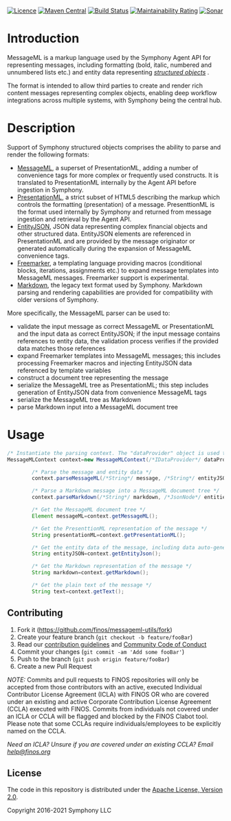 [![Licence](https://img.shields.io/badge/licence-Apache%20Licence%20%282.0%29-blue.svg)](https://www.apache.org/licenses/LICENSE-2.0)
[![Maven Central](https://img.shields.io/maven-central/v/org.symphonyoss.symphony/messageml.svg)](http://search.maven.org/#search%7Cga%7C1%7Ca%3A%22messageml%22)
[![Build Status](https://github.com/finos/messageml-utils/workflows/Build/badge.svg)](https://github.com/finos/messageml-utils/actions)
[![Maintainability Rating](https://sonarcloud.io/api/project_badges/measure?project=symphonyoss_messageml-utils&metric=sqale_rating)](https://sonarcloud.io/dashboard?id=symphonyoss_messageml-utils)
[![Sonar](https://sonarcloud.io/api/project_badges/measure?project=symphonyoss_messageml-utils&metric=coverage)](https://sonarcloud.io/dashboard?id=symphonyoss_messageml-utils)

# Introduction

MessageML is a markup language used by the Symphony Agent API for representing messages, including formatting (bold,
italic, numbered and unnumbered lists etc.)
and entity data representing [_structured
objects_](https://docs.developers.symphony.com/building-bots-on-symphony/messages/overview-of-messageml/entities/structured-objects)
.

The format is intended to allow third parties to create and render rich content messages representing complex objects,
enabling deep workflow integrations across multiple systems, with Symphony being the central hub.

# Description

Support of Symphony structured objects comprises the ability to parse and render the following formats:

* [MessageML](https://docs.developers.symphony.com/building-bots-on-symphony/messages/overview-of-messageml), a superset of PresentationML, adding a number of
  convenience tags for more complex or frequently used constructs. It is translated to PresentationML internally by the
  Agent API before ingestion in Symphony.
* [PresentationML](https://docs.developers.symphony.com/building-bots-on-symphony/messages/overview-of-presentationml), a strict subset of HTML5
  describing the markup which controls the formatting (presentation) of a message. PresenttionML is the format used
  internally by Symphony and returned from message ingestion and retrieval by the Agent API.
* [EntityJSON](https://docs.developers.symphony.com/building-bots-on-symphony/messages/overview-of-messageml/entities), JSON data representing
  complex financial objects and other structured data. EntityJSON elements are referenced in PresentationML and are
  provided by the message originator or generated automatically during the expansion of MessageML convenience tags.
* [Freemarker](http://freemarker.org/), a templating language providing macros (conditional blocks, iterations,
  assignments etc.)
  to expand message templates into MessageML messages. Freemarker support is experimental.
* [Markdown](http://daringfireball.net/projects/markdown/syntax), the legacy text format used by Symphony. Markdown
  parsing and rendering capabilities are provided for compatibility with older versions of Symphony.

More specifically, the MessageML parser can be used to:

* validate the input message as correct MessageML or PresentationML and the input data as correct EntityJSON; if the
  input message contains references to entity data, the validation process verifies if the provided data matches those
  references
* expand Freemarker templates into MessageML messages; this includes processing Freemarker macros and injecting
  EntityJSON data referenced by template variables
* construct a document tree representing the message
* serialize the MessageML tree as PresentationML; this step includes generation of EntityJSON data from convenience
  MessageML tags
* serialize the MessageML tree as Markdown
* parse Markdown input into a MessageML document tree

# Usage

```java
/* Instantiate the parsing context. The "dataProvider" object is used to resolve user mentions and check supplied URLs against a whitelist of supported URI schemes. */
MessageMLContext context=new MessageMLContext(/*IDataProvider*/ dataProvider);

        /* Parse the message and entity data */
        context.parseMessageML(/*String*/ message, /*String*/ entityJSON, /*String*/ version);

        /* Parse a Markdown message into a MessageML document tree */
        context.parseMarkdown(/*String*/ markdown, /*JsonNode*/ entities, /*JsonNode*/ media);

        /* Get the MessageML document tree */
        Element messageML=context.getMessageML();

        /* Get the PresenttionML representation of the message */
        String presentationML=context.getPresentationML();

        /* Get the entity data of the message, including data auto-generated from MessageML convenience tags*/
        String entityJSON=context.getEntityJson();

        /* Get the Markdown representation of the message */
        String markdown=context.getMarkdown();

        /* Get the plain text of the message */
        String text=context.getText();
```

## Contributing

1. Fork it (<https://github.com/finos/messageml-utils/fork>)
2. Create your feature branch (`git checkout -b feature/fooBar`)
3. Read our [contribution guidelines](.github/CONTRIBUTING.md)
   and [Community Code of Conduct](https://www.finos.org/code-of-conduct)
4. Commit your changes (`git commit -am 'Add some fooBar'`)
5. Push to the branch (`git push origin feature/fooBar`)
6. Create a new Pull Request

_NOTE:_ Commits and pull requests to FINOS repositories will only be accepted from those contributors with an active,
executed Individual Contributor License Agreement (ICLA) with FINOS OR who are covered under an existing and active
Corporate Contribution License Agreement (CCLA) executed with FINOS. Commits from individuals not covered under an ICLA
or CCLA will be flagged and blocked by the FINOS Clabot tool. Please note that some CCLAs require individuals/employees
to be explicitly named on the CCLA.

*Need an ICLA? Unsure if you are covered under an existing CCLA? Email [help@finos.org](mailto:help@finos.org)*

## License

The code in this repository is distributed under
the [Apache License, Version 2.0](http://www.apache.org/licenses/LICENSE-2.0).

Copyright 2016-2021 Symphony LLC
